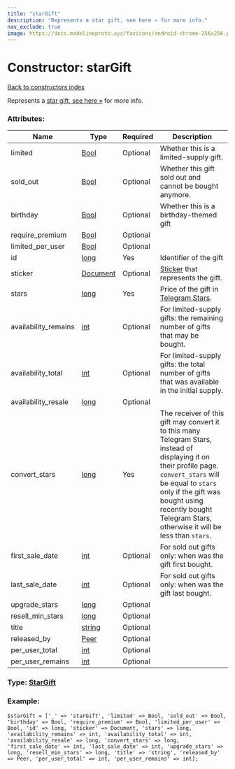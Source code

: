 ```yaml
---
title: "starGift"
description: "Represents a star gift, see here » for more info."
nav_exclude: true
image: https://docs.madelineproto.xyz/favicons/android-chrome-256x256.png
---
```

# Constructor: starGift  
[Back to constructors index](/API_docs/constructors/index.html)



Represents a [star gift, see here »](https://core.telegram.org/api/gifts) for more info.

### Attributes:

| Name     |    Type       | Required | Description |
|----------|---------------|----------|-------------|
|limited|[Bool](/API_docs/types/Bool.html) | Optional|Whether this is a limited-supply gift.|
|sold\_out|[Bool](/API_docs/types/Bool.html) | Optional|Whether this gift sold out and cannot be bought anymore.|
|birthday|[Bool](/API_docs/types/Bool.html) | Optional|Whether this is a birthday-themed gift|
|require\_premium|[Bool](/API_docs/types/Bool.html) | Optional|
|limited\_per\_user|[Bool](/API_docs/types/Bool.html) | Optional|
|id|[long](/API_docs/types/long.html) | Yes|Identifier of the gift|
|sticker|[Document](/API_docs/types/Document.html) | Optional|[Sticker](https://core.telegram.org/api/stickers) that represents the gift.|
|stars|[long](/API_docs/types/long.html) | Yes|Price of the gift in [Telegram Stars](https://core.telegram.org/api/stars).|
|availability\_remains|[int](/API_docs/types/int.html) | Optional|For limited-supply gifts: the remaining number of gifts that may be bought.|
|availability\_total|[int](/API_docs/types/int.html) | Optional|For limited-supply gifts: the total number of gifts that was available in the initial supply.|
|availability\_resale|[long](/API_docs/types/long.html) | Optional|
|convert\_stars|[long](/API_docs/types/long.html) | Yes|The receiver of this gift may convert it to this many Telegram Stars, instead of displaying it on their profile page.<br>`convert_stars` will be equal to `stars` only if the gift was bought using recently bought Telegram Stars, otherwise it will be less than `stars`.|
|first\_sale\_date|[int](/API_docs/types/int.html) | Optional|For sold out gifts only: when was the gift first bought.|
|last\_sale\_date|[int](/API_docs/types/int.html) | Optional|For sold out gifts only: when was the gift last bought.|
|upgrade\_stars|[long](/API_docs/types/long.html) | Optional|
|resell\_min\_stars|[long](/API_docs/types/long.html) | Optional|
|title|[string](/API_docs/types/string.html) | Optional|
|released\_by|[Peer](/API_docs/types/Peer.html) | Optional|
|per\_user\_total|[int](/API_docs/types/int.html) | Optional|
|per\_user\_remains|[int](/API_docs/types/int.html) | Optional|



### Type: [StarGift](/API_docs/types/StarGift.html)


### Example:

```
$starGift = ['_' => 'starGift', 'limited' => Bool, 'sold_out' => Bool, 'birthday' => Bool, 'require_premium' => Bool, 'limited_per_user' => Bool, 'id' => long, 'sticker' => Document, 'stars' => long, 'availability_remains' => int, 'availability_total' => int, 'availability_resale' => long, 'convert_stars' => long, 'first_sale_date' => int, 'last_sale_date' => int, 'upgrade_stars' => long, 'resell_min_stars' => long, 'title' => 'string', 'released_by' => Peer, 'per_user_total' => int, 'per_user_remains' => int];
```  
